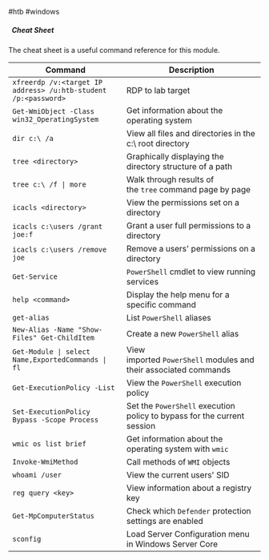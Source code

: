 #htb #windows 
#####   Cheat Sheet

The cheat sheet is a useful command reference for this module.

|**Command**|**Description**|
|---|---|
|`xfreerdp /v:<target IP address> /u:htb-student /p:<password>`|RDP to lab target|
|`Get-WmiObject -Class win32_OperatingSystem`|Get information about the operating system|
|`dir c:\ /a`|View all files and directories in the c:\ root directory|
|`tree <directory>`|Graphically displaying the directory structure of a path|
|`tree c:\ /f \| more`|Walk through results of the `tree` command page by page|
|`icacls <directory>`|View the permissions set on a directory|
|`icacls c:\users /grant joe:f`|Grant a user full permissions to a directory|
|`icacls c:\users /remove joe`|Remove a users' permissions on a directory|
|`Get-Service`|`PowerShell` cmdlet to view running services|
|`help <command>`|Display the help menu for a specific command|
|`get-alias`|List `PowerShell` aliases|
|`New-Alias -Name "Show-Files" Get-ChildItem`|Create a new `PowerShell` alias|
|`Get-Module \| select Name,ExportedCommands \| fl`|View imported `PowerShell` modules and their associated commands|
|`Get-ExecutionPolicy -List`|View the `PowerShell` execution policy|
|`Set-ExecutionPolicy Bypass -Scope Process`|Set the `PowerShell` execution policy to bypass for the current session|
|`wmic os list brief`|Get information about the operating system with `wmic`|
|`Invoke-WmiMethod`|Call methods of `WMI` objects|
|`whoami /user`|View the current users' SID|
|`reg query <key>`|View information about a registry key|
|`Get-MpComputerStatus`|Check which `Defender` protection settings are enabled|
|`sconfig`|Load Server Configuration menu in Windows Server Core|